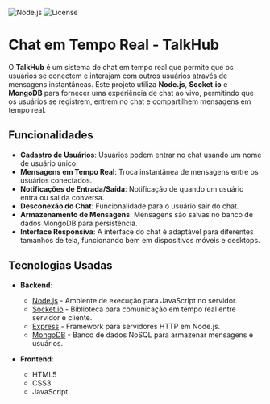 ![Node.js](https://img.shields.io/badge/Node.js-%3E%3D%2014.0.0-brightgreen)
![License](https://img.shields.io/badge/license-MIT-blue)

# **Chat em Tempo Real - TalkHub**

O **TalkHub** é um sistema de chat em tempo real que permite que os usuários se conectem e interajam com outros usuários através de mensagens instantâneas. Este projeto utiliza **Node.js**, **Socket.io** e **MongoDB** para fornecer uma experiência de chat ao vivo, permitindo que os usuários se registrem, entrem no chat e compartilhem mensagens em tempo real.

## **Funcionalidades**

- **Cadastro de Usuários**: Usuários podem entrar no chat usando um nome de usuário único.
- **Mensagens em Tempo Real**: Troca instantânea de mensagens entre os usuários conectados.
- **Notificações de Entrada/Saída**: Notificação de quando um usuário entra ou sai da conversa.
- **Desconexão do Chat**: Funcionalidade para o usuário sair do chat.
- **Armazenamento de Mensagens**: Mensagens são salvas no banco de dados MongoDB para persistência.
- **Interface Responsiva**: A interface do chat é adaptável para diferentes tamanhos de tela, funcionando bem em dispositivos móveis e desktops.

## **Tecnologias Usadas**

- **Backend**:
  - [Node.js](https://nodejs.org/en/) - Ambiente de execução para JavaScript no servidor.
  - [Socket.io](https://socket.io/) - Biblioteca para comunicação em tempo real entre servidor e cliente.
  - [Express](https://expressjs.com/) - Framework para servidores HTTP em Node.js.
  - [MongoDB](https://www.mongodb.com/) - Banco de dados NoSQL para armazenar mensagens e usuários.

- **Frontend**:
  - HTML5
  - CSS3
  - JavaScript


